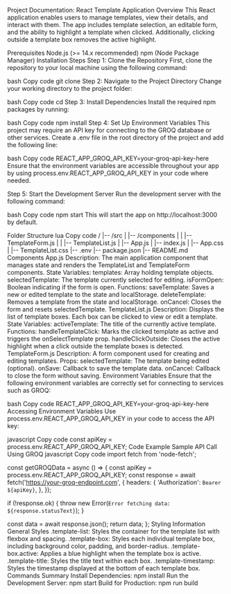 Project Documentation: React Template Application
Overview
This React application enables users to manage templates, view their details, and interact with them. The app includes template selection, an editable form, and the ability to highlight a template when clicked. Additionally, clicking outside a template box removes the active highlight.

Prerequisites
Node.js (>= 14.x recommended)
npm (Node Package Manager)
Installation Steps
Step 1: Clone the Repository
First, clone the repository to your local machine using the following command:

bash
Copy code
git clone <repository-url>
Step 2: Navigate to the Project Directory
Change your working directory to the project folder:

bash
Copy code
cd <project-folder>
Step 3: Install Dependencies
Install the required npm packages by running:

bash
Copy code
npm install
Step 4: Set Up Environment Variables
This project may require an API key for connecting to the GROQ database or other services. Create a .env file in the root directory of the project and add the following line:

bash
Copy code
REACT_APP_GROQ_API_KEY=your-groq-api-key-here
Ensure that the environment variables are accessible throughout your app by using process.env.REACT_APP_GROQ_API_KEY in your code where needed.

Step 5: Start the Development Server
Run the development server with the following command:

bash
Copy code
npm start
This will start the app on http://localhost:3000 by default.

Folder Structure
lua
Copy code
/<project-root>
|-- /src
|   |-- /components
|   |   |-- TemplateForm.js
|   |   |-- TemplateList.js
|   |-- App.js
|   |-- index.js
|   |-- App.css
|   |-- TemplateList.css
|-- .env
|-- package.json
|-- README.md
Components
App.js
Description: The main application component that manages state and renders the TemplateList and TemplateForm components.
State Variables:
templates: Array holding template objects.
selectedTemplate: The template currently selected for editing.
isFormOpen: Boolean indicating if the form is open.
Functions:
saveTemplate: Saves a new or edited template to the state and localStorage.
deleteTemplate: Removes a template from the state and localStorage.
onCancel: Closes the form and resets selectedTemplate.
TemplateList.js
Description: Displays the list of template boxes. Each box can be clicked to view or edit a template.
State Variables:
activeTemplate: The title of the currently active template.
Functions:
handleTemplateClick: Marks the clicked template as active and triggers the onSelectTemplate prop.
handleClickOutside: Closes the active highlight when a click outside the template boxes is detected.
TemplateForm.js
Description: A form component used for creating and editing templates.
Props:
selectedTemplate: The template being edited (optional).
onSave: Callback to save the template data.
onCancel: Callback to close the form without saving.
Environment Variables
Ensure that the following environment variables are correctly set for connecting to services such as GROQ:

bash
Copy code
REACT_APP_GROQ_API_KEY=your-groq-api-key-here
Accessing Environment Variables
Use process.env.REACT_APP_GROQ_API_KEY in your code to access the API key:

javascript
Copy code
const apiKey = process.env.REACT_APP_GROQ_API_KEY;
Code Example
Sample API Call Using GROQ
javascript
Copy code
import fetch from 'node-fetch';

const getGROQData = async () => {
  const apiKey = process.env.REACT_APP_GROQ_API_KEY;
  const response = await fetch('https://your-groq-endpoint.com', {
    headers: {
      'Authorization': `Bearer ${apiKey}`,
    },
  });

  if (!response.ok) {
    throw new Error(`Error fetching data: ${response.statusText}`);
  }

  const data = await response.json();
  return data;
};
Styling Information
General Styles
.template-list: Styles the container for the template list with flexbox and spacing.
.template-box: Styles each individual template box, including background color, padding, and border-radius.
.template-box.active: Applies a blue highlight when the template box is active.
.template-title: Styles the title text within each box.
.template-timestamp: Styles the timestamp displayed at the bottom of each template box.
Commands Summary
Install Dependencies: npm install
Run the Development Server: npm start
Build for Production: npm run build
